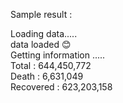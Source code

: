 Sample result :

Loading data.....  
data loaded 😊  
Getting information .....  
Total : 644,450,772  
Death : 6,631,049  
Recovered : 623,203,158
